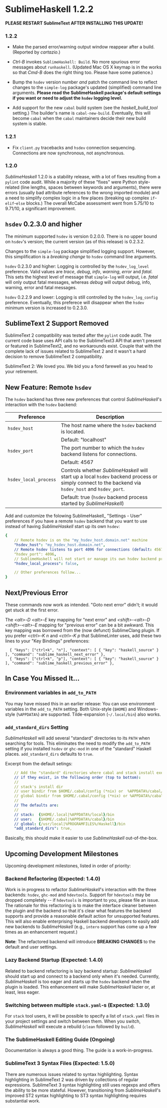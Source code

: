 SublimeHaskell 1.2.2
====================

__PLEASE RESTART SublimeText AFTER INSTALLING THIS UPDATE!__

### 1.2.2

- Make the parsed error/warning output window reappear after a build. (Reported by _cartazio_.)

- _Ctrl-B_ invokes `SublimeHaskell: Build`. No more spurious error messages about `runhaskell`. (Updated Mac OS X keymap is in the works so that _Cmd-B_ does the right thing too. Please have some patience.)

- Bump the `hsdev` version number _and_ patch the command line to reflect changes to the `simple-log` package's updated (simplified) command line arguments. __Please read the SublimeHaskell package's default settings if you want or need to adjust the `hsdev` logging level.__

- Add support for the new `cabal` build system (see the _haskell_build_tool_ setting.) The builder's name is `cabal-new-build`. Eventually, this will become `cabal` when the `cabal` maintainers decide their new build system is stable.


### 1.2.1

- Fix `client.py` tracebacks and `hsdev` connection sequencing. Connections are now synchronous, not asynchronous.

### 1.2.0

_SublimeHaskell_ 1.2.0 is a stability release, with a lot of fixes resulting from a `pylint` code audit. While a majority of these "fixes" were Python style-related (line lengths, spaces between keywords and arguments), there were errors (usually bad attribute references to the wrong imported module) and a need to simplify complex logic in a few places (breaking up complex `if`-`elif`-`else` blocks.) The overall McCabe assessment went from 5.75/10 to 9.71/10, a significant improvement.

## `hsdev` 0.2.3.0 and higher

The minimum supported `hsdev` is version 0.2.0.0. There is no upper bound on `hsdev`'s version; the current version (as of this release) is 0.2.3.2.

Changes to the `simple-log` package simplified logging support. However, this simplification is a _breaking change_ to `hsdev` command line arguments.

`hsdev` 0.2.3.0 and higher: Logging is controlled by the `hsdev_log_level` preference. Valid values are _trace_, _debug_, _info_, _warning_, _error_ and _fatal_. This sets the highest level of message that `simple-log` will output, i.e. _fatal_ will only output fatal messages, whereas _debug_ will output debug, info, warning, error and fatal messages.

`hsdev` 0.2.2.9 and lower: Logging is still controlled by the `hsdev_log_config` preference. Eventually, this preferece will disappear when the `hsdev` minimum version is increased to 0.2.3.0.

## SublimeText 2 Support Removed

SublimeText 2 compatibility was tested after the `pylint` code audit. The current code base uses API calls to the SublimeText3 API that aren't present or featured in SublimeText2, and no workarounds exist. Couple that with the complete lack of issues related to SublimeText 2 and it wasn't a hard decision to remove SublimeText 2 compatibility.

SublimeText 2: We loved you. We bid you a fond farewell as you head to your retirement.

## New Feature: Remote `hsdev`

The `hsdev` backend has three new preferences that control _SublimeHaskell_'s interaction with the `hsdev` backend:

| Preference            | Description                                                           |
| --------------------- |-----------------------------------------------------------------------|
| `hsdev_host`          | The host name where the `hsdev` backend is located.                   |
|                       | Default: "localhost"                                                  |
| `hsdev_port`          | The port number to which the `hsdev` backend listens for connections. |
|                       | Default: 4567                                                         |
| `hsdev_local_process` | Controls whether _SublimeHaskell_ will start up a local `hsdev` backend process or simply connect to the backend via `hsdev_host` and `hsdev_port`. |
|                       | Default: true (`hsdev` backend process started by _SublimeHaskell_)   |

Add and customize the folowing SublimeHaskell_ "Settings - User" preferences if you have a remote `hsdev` backend that you want to use instead of having _SublimeHaskell_ start up its own `hsdev`:

```yaml
{
    // Remote hsdev is on the "my_hsdev_host.domain.net" machine
    "hsdev_host": "my_hsdev_host.domain.net",
    // Remote hsdev listens to port 4096 for connections (default: 4567)
    "hsdev_port": 4096,
    // SublimeHaskell will not start or manage its own hsdev backend process
    "hsdev_local_process": false,

    // Other preferences follow...
}
```

## Next/Previous Error

These commands now work as intended. "Goto next error" didn't; it would get stuck at the first error.

The _&lt;alt&gt;-D &lt;alt&gt;-E_ key mapping for "next error" and _&lt;shift&gt;-&lt;alt&gt;-D &lt;shift&gt;-&lt;alt&gt;-E_ mapping for "previous error" can be a bit awkward. This key mapping was borrowed from the (now defunct) SublimeClang plugin. If you prefer _&lt;ctrl&gt;-K n_ and _&lt;ctrl&gt;-K p_ that SublimeLinter uses, add these two lines to your "Key Bindings" preferences:

```
  { "keys": ["ctrl+k", "n"], "context": [ { "key": "haskell_source" } ], "command": "sublime_haskell_next_error" },
  { "keys": ["ctrl+k", "p"], "context": [ { "key": "haskell_source" } ], "command": "sublime_haskell_previous_error" },

```

## In Case You Missed It...

### Environment variables in `add_to_PATH`

You may have missed this in an earlier release: You can use environment variables in the `add_to_PATH` setting. Both Unix-style (`$HOME`) and Windows-style (`%APPDATA%`) are supported. Tilde-expansion (`~/.local/bin`) also works.

### `add_standard_dirs` Setting

_SublimeHaskell_ will add several "standard" directories to its `PATH` when searching for tools. This eliminates the need to modify the `add_to_PATH` setting if you installed `hsdev` or `ghc-mod` in one of the "standard" Haskell places. `add_standard_dirs` defaults to `true`.

Excerpt from the default setings:

```yaml
    // Add the "standard" directories where cabal and stack install executables,
    // if they exist, in the following order (top to bottom):
    //
    // stack's install dir
    // user bindir from $HOME/.cabal/config (*nix) or  %APPDATA%/cabal/config (WinXX)
    // global bindir from $HOME/.cabal/config (*nix) or %APPDATA%/cabal/config (WinXX)
    //
    // The defaults are:
    //
    // stack:  {$HOME/.local|%APPDATA%/local}/bin
    // user:   {$HOME/.cabal|%APPDATA%/cabal}/bin
    // global: {/usr/local|%PROGRAMFILES%/Haskell}/bin
    "add_standard_dirs": true,
```

Basically, this should make it easier to use _SublimeHaskell_ out-of-the-box.

## Upcoming Development Milestones

Upcoming development milestones, listed in order of priority:

### Backend Refactoring (Expected: 1.4.0)

Work is in progress to refactor _SublimeHaskell_'s interaction with the three backends: `hsdev`, `ghc-mod` and `hdevtools`.  Support for `hdevtools` may be dropped completely -- if `hdevtools` is important to you, please file an issue. The rationale for this refactoring is to make the interface cleaner between the plugin and the backend so that it's clear what features the backend supports and provide a reasonable default action for unsupported features. This will also enable enterprising Haskell backend developers to easily add new backends to _SublimeHaskell_ (e.g., `intero` support has come up a few times as an enhancement request.)

__Note__: The refactored backend will introduce __BREAKING CHANGES__ to the default and user settings.

### Lazy Backend Startup (Expected: 1.4.0)

Related to backend refactoring is lazy backend startup: _SublimeHaskell_ should start up and connect to a backend only when it's needed. Currently, _SublimeHaskell_ is too eager and starts up the `hsdev` backend when the plugin is loaded. This enhancement will make _SublimeHaskell_ lazier or, at least, less eager.

### Switching between multiple `stack.yaml`-s (Expected: 1.3.0)

For `stack` tool users, it will be possible to specify a list of `stack.yaml` files in your project settings and switch between them. When you switch, _SublimeHaskell_ will execute a rebuild (`clean` followed by `build`).

### The SublimeHaskell Editing Guide (Ongoing)

Documentation is always a good thing. The guide is a work-in-progress.

### SublimeText 3 Syntax Files (Expected: 1.5.0)

There are numerous issues related to syntax highlighting. Syntax highlighting in SublimeText 2 was driven by collections of regular expressions. SublimeText 3 syntax highlighting still uses regexps and offers the ability to be more stateful. However, transitioning from _SublimeHaskell_'s improved ST2 syntax highlighting to ST3 syntax highlighting requires substantial work.
